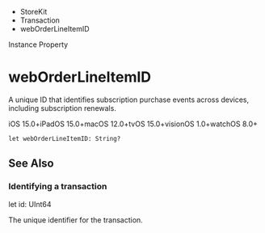 

- StoreKit
- Transaction
-  webOrderLineItemID 

Instance Property

# webOrderLineItemID

A unique ID that identifies subscription purchase events across devices, including subscription renewals.

iOS 15.0+iPadOS 15.0+macOS 12.0+tvOS 15.0+visionOS 1.0+watchOS 8.0+

``` source
let webOrderLineItemID: String?
```

## See Also

### Identifying a transaction

let id: UInt64

The unique identifier for the transaction.


